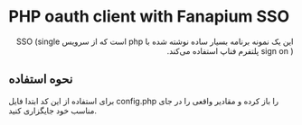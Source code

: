 PHP oauth client with Fanapium SSO
==================================
<div dir="rtl">
این یک نمونه برنامه بسیار ساده نوشته شده با php است که از سرویس SSO (single sign on ) پلتفرم فناپ استفاده می‌کند.
</div>

نحوه استفاده
------

برای استفاده از این کد ابتدا فایل config.php را باز کرده و مقادیر واقعی را در جای مناسب خود جایگزاری کنید.